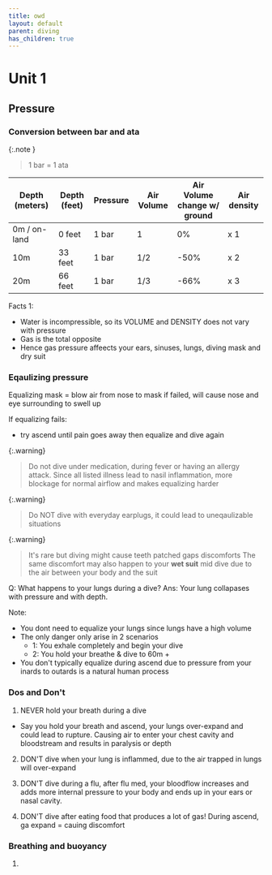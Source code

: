 ```yaml
---
title: owd
layout: default
parent: diving
has_children: true
---
```

# Unit 1

## Pressure
### Conversion between bar and ata

{:.note }
> 1 bar = 1 ata

| Depth (meters)   |Depth (feet)   | Pressure  |Air Volume  |Air Volume change w/ ground | Air density  |
| -------- | ------- | ------- |------- |------- |------- |
| 0m / on-land  | 0 feet   |  1 bar    |   1    | 0%    |  x 1    |
| 10m | 33 feet   |  1 bar    |  1/2    | -50%   |  x 2    |
| 20m   | 66 feet    |  1 bar    |  1/3    |  -66%    | x 3    |

Facts 1: 
- Water is incompressible, so its VOLUME and DENSITY does not vary with pressure
- Gas is the total opposite
- Hence gas pressure affeects your ears, sinuses, lungs, diving mask and dry suit

### Eqaulizing pressure

Equalizing mask = blow air from nose to mask
if failed, will cause nose and eye surrounding to swell up

If equalizing fails:
- try ascend until pain goes away then equalize and dive again

{:.warning}
> Do not dive under medication, during fever or having an allergy attack. Since all listed illness lead to nasil inflammation, more blockage for normal airflow and makes equalizing harder

{:.warning}
> Do NOT dive with everyday earplugs, it could lead to uneqaulizable situations

{:.warning}
> It's rare but diving might cause teeth patched gaps discomforts
> The same discomfort may also happen to your **wet suit** mid dive due to the air between your body and the suit

Q: What happens to your lungs during a dive?
Ans: Your lung collapases with pressure and with depth.

Note:
- You dont need to equalize your lungs since lungs have a high volume
- The only danger only arise in 2 scenarios
    - 1: You exhale completely and begin your dive
    - 2: You hold your breathe & dive to 60m +  
- You don't typically equalize during ascend due to pressure from your inards to outards is a natural human process

### Dos and Don't

1. NEVER hold your breath during a dive
- Say you hold your breath and ascend, your lungs over-expand and could lead to rupture. Causing air to enter your chest cavity and bloodstream and results in paralysis or depth

2. DON'T dive when your lung is inflammed, due to the air trapped in lungs will over-expand

3. DON'T dive during a flu, after flu med, your bloodflow increases and adds more internal pressure to your body and ends up in your ears or nasal cavity.

4. DON'T dive after eating food that produces a lot of gas! During ascend, ga expand = cauing discomfort

### Breathing and buoyancy

1. 

